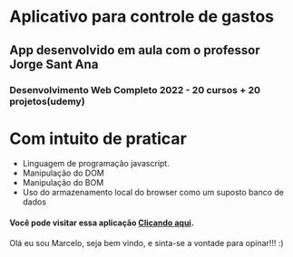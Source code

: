 # Aplicativo para controle de gastos

## App desenvolvido em aula com o professor Jorge Sant Ana
### Desenvolvimento Web Completo 2022 - 20 cursos + 20 projetos(udemy)

# Com intuito de praticar

* Linguagem de programação javascript.
* Manipulação do DOM
* Manipulação do BOM
* Uso do armazenamento local do browser como um suposto banco de dados

#### Você pode visitar essa aplicação [Clicando aqui](https://dev-celo.github.io/controle_orcamento_pessoal/index.html).

Olá eu sou Marcelo, seja bem vindo, e sinta-se a vontade para opinar!!!  :)
